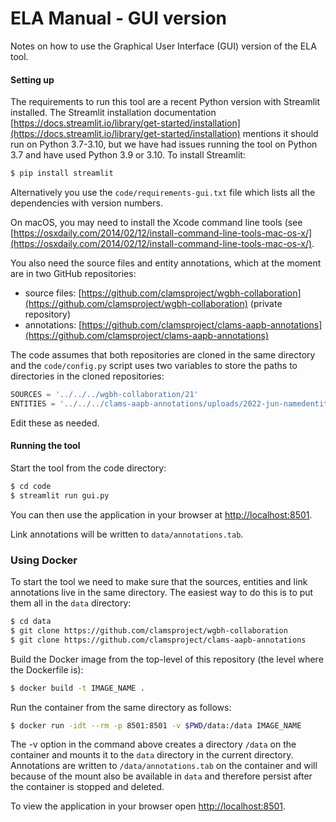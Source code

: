 # ELA Manual - GUI version

Notes on how to use the Graphical User Interface (GUI) version of the ELA tool.

#### Setting up

The requirements to run this tool are a recent Python version with Streamlit installed. The Streamlit installation documentation [https://docs.streamlit.io/library/get-started/installation](https://docs.streamlit.io/library/get-started/installation) mentions it should run on Python 3.7-3.10, but we have had issues running the tool on Python 3.7 and have used Python 3.9 or 3.10.  To install Streamlit:

```bash
$ pip install streamlit
```

Alternatively you use the `code/requirements-gui.txt` file which lists all the dependencies with version numbers.

On macOS, you may need to install the Xcode command line tools (see [https://osxdaily.com/2014/02/12/install-command-line-tools-mac-os-x/](https://osxdaily.com/2014/02/12/install-command-line-tools-mac-os-x/).

You also need the source files and entity annotations, which at the moment are in two GitHub repositories:

- source files: [https://github.com/clamsproject/wgbh-collaboration](https://github.com/clamsproject/wgbh-collaboration) (private repository)
- annotations: [https://github.com/clamsproject/clams-aapb-annotations](https://github.com/clamsproject/clams-aapb-annotations)

The code assumes that both repositories are cloned in the same directory and the `code/config.py` script uses two variables to store the paths to directories in the cloned repositories:


```python
SOURCES = '../../../wgbh-collaboration/21'
ENTITIES = '../../../clams-aapb-annotations/uploads/2022-jun-namedentity/annotations/'
```

Edit these as needed.

#### Running the tool

Start the tool from the code directory:

```bash
$ cd code
$ streamlit run gui.py
```

You can then use the application in your browser at [http://localhost:8501](http://localhost:8501).

Link annotations will be written to `data/annotations.tab`.

### Using Docker

To start the tool we need to make sure that the sources, entities and link annotations live in the same directory. The easiest way to do this is to put them all in the `data` directory:

```bash
$ cd data
$ git clone https://github.com/clamsproject/wgbh-collaboration
$ git clone https://github.com/clamsproject/clams-aapb-annotations
```

Build the Docker image from the top-level of this repository (the level where the Dockerfile is):

```bash
$ docker build -t IMAGE_NAME .
```

Run the container from the same directory as follows:

```bash
$ docker run -idt --rm -p 8501:8501 -v $PWD/data:/data IMAGE_NAME
```

The -v option in the command above creates a directory `/data` on the container and mounts it to the `data` directory in the current directory. Annotations are written to `/data/annotations.tab` on the container and will because of the mount also be available in `data` and therefore persist after the container is stopped and deleted.

To view the application in your browser open [http://localhost:8501](http://localhost:8501).
